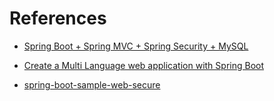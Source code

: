 # References

- [Spring Boot + Spring MVC + Spring Security + MySQL](https://medium.com/@gustavo.ponce.ch/spring-boot-spring-mvc-spring-security-mysql-a5d8545d837d)

- [Create a Multi Language web application with Spring Boot](https://o7planning.org/en/11691/create-a-multi-language-web-application-with-spring-boot)

- [spring-boot-sample-web-secure](https://github.com/spring-projects/spring-boot/tree/master/spring-boot-samples/spring-boot-sample-web-secure)
